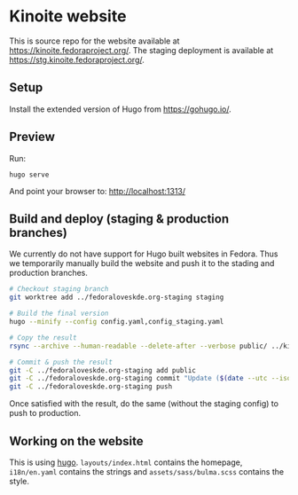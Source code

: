 # Kinoite website

This is source repo for the website available at <https://kinoite.fedoraproject.org/>.
The staging deployment is available at <https://stg.kinoite.fedoraproject.org/>.

## Setup

Install the extended version of Hugo from <https://gohugo.io/>.

## Preview

Run:

```
hugo serve
```

And point your browser to: <http://localhost:1313/>

## Build and deploy (staging & production branches)

We currently do not have support for Hugo built websites in Fedora. Thus we
temporarily manually build the website and push it to the stading and
production branches.

```bash
# Checkout staging branch
git worktree add ../fedoraloveskde.org-staging staging

# Build the final version
hugo --minify --config config.yaml,config_staging.yaml

# Copy the result
rsync --archive --human-readable --delete-after --verbose public/ ../kinoite-site-staging/public/

# Commit & push the result
git -C ../fedoraloveskde.org-staging add public
git -C ../fedoraloveskde.org-staging commit "Update ($(date --utc --iso-8601=min))"
git -C ../fedoraloveskde.org-staging push
```

Once satisfied with the result, do the same (without the staging config) to push to production.

## Working on the website

This is using [hugo](https://gohugo.io/). `layouts/index.html` contains the
homepage, `i18n/en.yaml` contains the strings and `assets/sass/bulma.scss`
contains the style.
